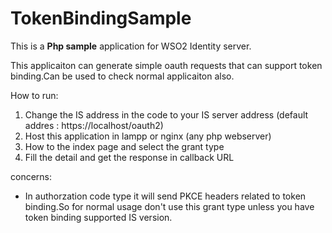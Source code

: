 # TokenBindingSample
This is a **Php  sample** application for WSO2 Identity server.

This applicaiton can generate simple oauth requests that can support token binding.Can be used to check normal applicaiton also.


How to run:
1. Change the IS address in the code to your IS server address (default addres : https://localhost/oauth2)
2. Host this application in lampp or nginx (any php webserver) 
3. How to the index page and select the grant type
4. Fill the detail and get the response in callback URL

concerns:
* In authorzation code type it will send PKCE headers related to token binding.So for normal usage don't use this grant type unless you have token binding supported IS version.



